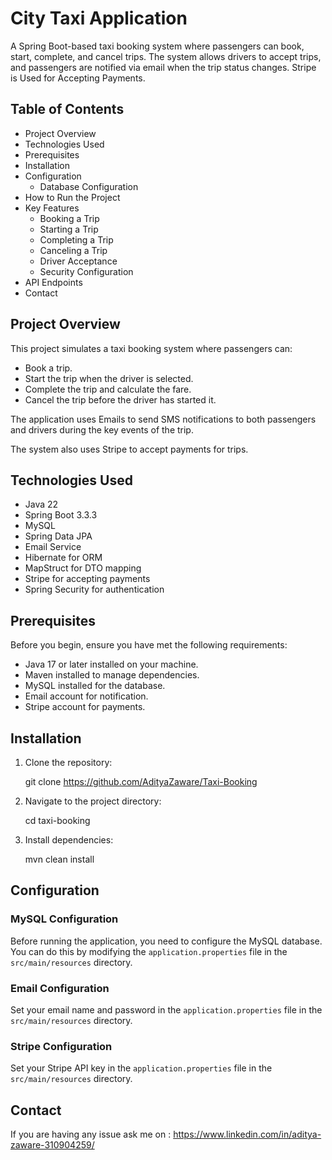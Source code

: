 # **City Taxi Application**

A Spring Boot-based taxi booking system where passengers can book, start, complete, and cancel trips. The system allows drivers to accept trips, and passengers are notified via email when the trip status changes. Stripe is Used for Accepting Payments.
 
## Table of Contents

- Project Overview
- Technologies Used
- Prerequisites
- Installation
- Configuration
  - Database Configuration
- How to Run the Project
- Key Features
  - Booking a Trip
  - Starting a Trip
  - Completing a Trip
  - Canceling a Trip
  - Driver Acceptance
  - Security Configuration
- API Endpoints
- Contact

## Project Overview

This project simulates a taxi booking system where passengers can:
- Book a trip.
- Start the trip when the driver is selected.
- Complete the trip and calculate the fare.
- Cancel the trip before the driver has started it.

The application uses Emails to send SMS notifications to both passengers and drivers during the key events of the trip.

The system also uses Stripe to accept payments for trips.


## Technologies Used

- Java 22
- Spring Boot 3.3.3
- MySQL
- Spring Data JPA
- Email Service
- Hibernate for ORM
- MapStruct for DTO mapping
- Stripe for accepting payments
- Spring Security for authentication

## Prerequisites

Before you begin, ensure you have met the following requirements:

- Java 17 or later installed on your machine.
- Maven installed to manage dependencies.
- MySQL installed for the database.
- Email account for notification.
- Stripe account for payments.

## Installation

1. Clone the repository:
   
   git clone https://github.com/AdityaZaware/Taxi-Booking

2. Navigate to the project directory:

   cd taxi-booking

3. Install dependencies:

   mvn clean install

## Configuration

### MySQL Configuration

Before running the application, you need to configure the MySQL database. You can do this by modifying the `application.properties` file in the `src/main/resources` directory.

### Email Configuration

Set your email name and password in the `application.properties` file in the `src/main/resources` directory.

### Stripe Configuration

Set your Stripe API key in the `application.properties` file in the `src/main/resources` directory.

## Contact

If you are having any issue ask me on : https://www.linkedin.com/in/aditya-zaware-310904259/